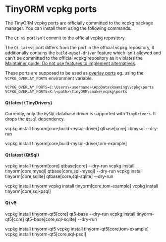# TinyORM vcpkg ports

The TinyORM vcpkg ports are officially committed to the vcpkg package manager. You can install them using the following commands.

The `Qt v5` port isn't commit to the official vcpkg repository.

The `Qt latest` port differs from the port in the official vcpkg repository, it additionally contains the `build-mysql-driver` feature which isn't allowed and can't be committed to the official vcpkg repository as it violates the [Maintainer guide: Do not use features to implement alternatives](https://learn.microsoft.com/en-us/vcpkg/contributing/maintainer-guide#do-not-use-features-to-implement-alternatives).

These ports are supposed to be used as [overlay ports](https://learn.microsoft.com/en-us/vcpkg/concepts/overlay-ports) eg. using the `VCPKG_OVERLAY_PORTS` environment variable.

```
VCPKG_OVERLAY_PORTS=C:\Users\<username>\AppData\Roaming\vcpkg\ports
VCPKG_OVERLAY_PORTS=X:\<path>\TinyORM\cmake\vcpkg\ports
```

#### Qt latest (TinyDrivers)

Currently, only the `MySQL` database driver is supported with `TinyDrivers`. It drops the `QtSql` dependency.

vcpkg install tinyorm[core,build-mysql-driver] qtbase[core] libmysql --dry-run

vcpkg install tinyorm[core,build-mysql-driver,tom-example]

#### Qt latest (QtSql)

vcpkg install tinyorm[core] qtbase[core] --dry-run
vcpkg install tinyorm[core,mysql] qtbase[core,sql-mysql] --dry-run
vcpkg install tinyorm[core,sqlite] qtbase[core,sql-sqlite] --dry-run

vcpkg install tinyorm
vcpkg install tinyorm[core,tom-example]
vcpkg install tinyorm[core,sql-psql]

#### Qt v5

vcpkg install tinyorm-qt5[core] qt5-base --dry-run
vcpkg install tinyorm-qt5[core] qt5-base[core,sql-sqlite] --dry-run

vcpkg install tinyorm-qt5
vcpkg install tinyorm-qt5[core,tom-example]
vcpkg install tinyorm-qt5[core,sql-psql]
